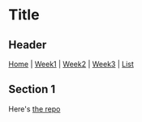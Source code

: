 # Title

## Header
[Home]() | [Week1](w01) | [Week2](w02) | [Week3](w03) | [List](list)


## Section 1
Here's [the repo](https://github.com/rubberdu1100k/learn-pages/tree/simple-pg)
